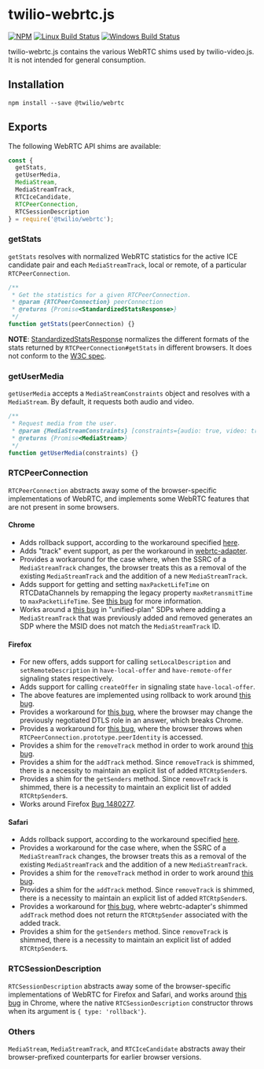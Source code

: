 twilio-webrtc.js
================

[![NPM](https://img.shields.io/npm/v/%40twilio/webrtc.svg)](https://www.npmjs.com/package/%40twilio/webrtc) [![Linux Build Status](https://travis-ci.org/twilio/twilio-webrtc.js.svg?branch=master)](https://travis-ci.org/twilio/twilio-webrtc.js) [![Windows Build Status](https://ci.appveyor.com/api/projects/status/u1fh0qnql1a4shuc/branch/master?svg=true)](https://ci.appveyor.com/project/markandrus/twilio-webrtc-js/branch/master)

twilio-webrtc.js contains the various WebRTC shims used by twilio-video.js.
It is not intended for general consumption.

## Installation

```
npm install --save @twilio/webrtc
```

## Exports

The following WebRTC API shims are available:

```javascript
const {
  getStats,
  getUserMedia,
  MediaStream,
  MediaStreamTrack,
  RTCIceCandidate,
  RTCPeerConnection,
  RTCSessionDescription
} = require('@twilio/webrtc');
```

### getStats

`getStats` resolves with normalized WebRTC statistics for the active ICE
candidate pair and each `MediaStreamTrack`, local or remote, of a particular
`RTCPeerConnection`.

```javascript
/**
 * Get the statistics for a given RTCPeerConnection.
 * @param {RTCPeerConnection} peerConnection
 * @returns {Promise<StandardizedStatsResponse>}
 */
function getStats(peerConnection) {}
```

__NOTE__: [StandardizedStatsResponse](https://github.com/twilio/twilio-webrtc.js/blob/master/lib/getstats.js#L299)
normalizes the different formats of the stats returned by `RTCPeerConnection#getStats` in different
browsers. It does not conform to the [W3C spec](https://www.w3.org/TR/webrtc-stats/).

### getUserMedia

`getUserMedia` accepts a `MediaStreamConstraints` object and resolves
with a `MediaStream`. By default, it requests both audio and video.

```javascript
/**
 * Request media from the user.
 * @param {MediaStreamConstraints} [constraints={audio: true, video: true}]
 * @returns {Promise<MediaStream>}
 */
function getUserMedia(constraints) {}
```

### RTCPeerConnection

`RTCPeerConnection` abstracts away some of the browser-specific implementations
of WebRTC, and implements some WebRTC features that are not present in some
browsers.

#### Chrome
* Adds rollback support, according to the workaround specified [here](https://bugs.chromium.org/p/webrtc/issues/detail?id=5738#c3).
* Adds "track" event support, as per the workaround in [webrtc-adapter](https://github.com/webrtc/adapter/blob/master/src/js/chrome/chrome_shim.js#L19).
* Provides a workaround for the case where, when the SSRC of a `MediaStreamTrack` changes, the
  browser treats this as a removal of the existing `MediaStreamTrack` and the addition of a new
  `MediaStreamTrack`.
* Adds support for getting and setting `maxPacketLifeTime` on RTCDataChannels by
  remapping the legacy property `maxRetransmitTime` to `maxPacketLifeTime`. See
  [this bug](https://bugs.chromium.org/p/chromium/issues/detail?id=696681) for
  more information.
* Works around a [this bug](https://bugs.chromium.org/p/chromium/issues/detail?id=894231)
  in "unified-plan" SDPs where adding a `MediaStreamTrack` that was previously added and
  removed generates an SDP where the MSID does not match the `MediaStreamTrack` ID.

#### Firefox
* For new offers, adds support for calling `setLocalDescription` and `setRemoteDescription` in
  `have-local-offer` and `have-remote-offer` signaling states respectively.
* Adds support for calling `createOffer` in signaling state `have-local-offer`.
* The above features are implemented using rollback to work around [this bug](https://bugzilla.mozilla.org/show_bug.cgi?id=1072388).
* Provides a workaround for [this bug](https://bugzilla.mozilla.org/show_bug.cgi?id=1240897), where the browser may
  change the previously negotiated DTLS role in an answer, which breaks Chrome.
* Provides a workaround for [this bug](https://bugzilla.mozilla.org/show_bug.cgi?id=1363815),
  where the browser throws when `RTCPeerConnection.prototype.peerIdentity` is accessed.
* Provides a shim for the `removeTrack` method in order to work around [this bug](https://bugzilla.mozilla.org/show_bug.cgi?id=1133874).
* Provides a shim for the `addTrack` method. Since `removeTrack` is shimmed, there is a necessity to
  maintain an explicit list of added `RTCRtpSender`s.
* Provides a shim for the `getSenders` method. Since `removeTrack` is shimmed, there is a necessity to
  maintain an explicit list of added `RTCRtpSender`s.
* Works around Firefox [Bug 1480277](https://bugzilla.mozilla.org/show_bug.cgi?id=1480277).

#### Safari
* Adds rollback support, according to the workaround specified [here](https://bugs.chromium.org/p/webrtc/issues/detail?id=5738#c3).
* Provides a workaround for the case where, when the SSRC of a `MediaStreamTrack` changes, the
  browser treats this as a removal of the existing `MediaStreamTrack` and the addition of a new
  `MediaStreamTrack`.
* Provides a shim for the `removeTrack` method in order to work around [this bug](https://bugs.webkit.org/show_bug.cgi?id=174327).
* Provides a shim for the `addTrack` method. Since `removeTrack` is shimmed, there is a necessity to
  maintain an explicit list of added `RTCRtpSender`s.
* Provides a workaround for [this bug](https://github.com/webrtc/adapter/issues/714), where webrtc-adapter's shimmed
  `addTrack` method does not return the `RTCRtpSender` associated with the added track.
* Provides a shim for the `getSenders` method. Since `removeTrack` is shimmed, there is a necessity to
  maintain an explicit list of added `RTCRtpSender`s.

### RTCSessionDescription

`RTCSessionDescription` abstracts away some of the browser-specific implementations
of WebRTC for Firefox and Safari, and works around [this bug](https://bugs.chromium.org/p/webrtc/issues/detail?id=4676)
in Chrome, where the native `RTCSessionDescription` constructor throws when its argument is
`{ type: 'rollback'}`.

### Others

`MediaStream`, `MediaStreamTrack`, and `RTCIceCandidate` abstracts away their
browser-prefixed counterparts for earlier browser versions.
